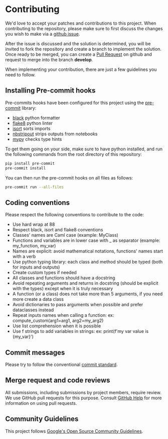 # Contributing

We'd love to accept your patches and contributions to this project. When contributing to the repository, please make sure to first discuss the changes you wish to make via a [github issue](https://github.com/adaptive-intelligent-robotics/QDax/issues).

After the issue is discussed and the solution is determined, you will be invited to fork the repository and create a branch to implement the solution. Once ready to be merged, you can create a [Pull Request](https://github.com/adaptive-intelligent-robotics/QDax/pulls) on github and request to merge into the branch **develop**.

When implementing your contribution, there are just a few guidelines you need to follow.

## Installing Pre-commit hooks

Pre-commits hooks have been configured for this project using the [pre-commit](https://pre-commit.com/) library:

- [black](https://github.com/psf/black) python formatter
- [flake8](https://flake8.pycqa.org/en/latest/) python linter
- [isort](https://pypi.org/project/isort/) sorts imports
- [nbstripout](https://github.com/kynan/nbstripout) strips outputs from notebooks
- [mypy](https://github.com/pre-commit/mirrors-mypy) checks type hints

To get them going on your side, make sure to have python installed, and run the following
commands from the root directory of this repository:

```bash
pip install pre-commit
pre-commit install
```

You can then run the pre-commit hooks on all files as follows:

```bash
pre-commit run --all-files
```

## Coding conventions

Please respect the following conventions to contribute to the code:

- Use hard wrap at 88
- Respect black, isort and flake8 conventions
- Classes' names are Caml case (example: MyClass)
- Functions and variables are in lower case with _ as separator (example: my_function, my_var)
- Names are explicit: avoid mathematical notations, functions' names start with a verb
- Use python typing library: each class and method should be typed (both for inputs and outputs)
- Create custom types if needed
- All classes and functions should have a docstring
- Avoid repeating arguments and returns in docstring (should be explicit with the types) except when it is truly necessary
- A function (or a class) does not take more than 5 arguments, if you need more create a data class
- Avoid dictionaries to pass arguments when possible and prefer dataclasses instead
- Repeat inputs names when calling a function: ex: compute_custom(arg1=arg1, arg2=my_arg2)
- Use list comprehension when it is possible
- Use f strings to add variables in strings: ex: print(f'my var value is {my_var}')

## Commit messages

Please try to follow the conventional [commit standard](https://www.conventionalcommits.org/en/v1.0.0/).

## Merge request and code reviews

All submissions, including submissions by project members, require review. We
use GitHub pull requests for this purpose. Consult
[GitHub Help](https://help.github.com/articles/about-pull-requests/) for more
information on using pull requests.

## Community Guidelines

This project follows
[Google's Open Source Community Guidelines](https://opensource.google.com/conduct/).

